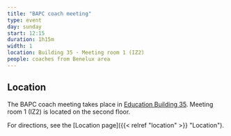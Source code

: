 ```yaml
---
title: "BAPC coach meeting"
type: event
day: sunday
start: 12:15
duration: 1h15m
width: 1
location: Building 35 - Meeting room 1 (IZ2)
people: coaches from Benelux area
---
```

## Location
The BAPC coach meeting takes place in [Education Building 35](https://map.tudelftcampus.nl/poi/education-building-35/).
Meeting room 1 (IZ2) is located on the second floor.

For directions, see the [Location page]({{< relref "location" >}} "Location").

